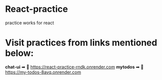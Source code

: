 # React-practice
practice works for react

# Visit practices from links mentioned below:
**chat-ui** ➡ 🔗 https://react-practice-rndk.onrender.com
**mytodos** ➡ 🔗 https://my-todos-8avq.onrender.com
